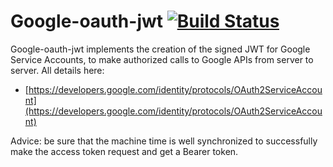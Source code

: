 # Google-oauth-jwt [![Build Status](https://travis-ci.org/MichelBoucey/google-oauth2-jwt.svg?branch=master)](https://travis-ci.org/MichelBoucey/google-oauth2-jwt)

Google-oauth-jwt implements the creation of the signed JWT for Google Service Accounts,
to make authorized calls to Google APIs from server to server. All details here:

- [https://developers.google.com/identity/protocols/OAuth2ServiceAccount](https://developers.google.com/identity/protocols/OAuth2ServiceAccount)

Advice: be sure that the machine time is well synchronized to successfully make the access token request and get a Bearer token.
